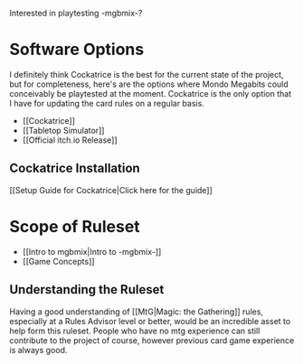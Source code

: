 Interested in playtesting -mgbmix-? 

# Software Options

I definitely think Cockatrice is the best for the current state of the project, but for completeness, here's are the options where Mondo Megabits could conceivably be playtested at the moment. Cockatrice is the only option that I have for updating the card rules on a regular basis.

- [[Cockatrice]]
- [[Tabletop Simulator]]
- [[Official itch.io Release]]

## Cockatrice Installation

[[Setup Guide for Cockatrice|Click here for the guide]]

# Scope of Ruleset

- [[Intro to mgbmix|Intro to -mgbmix-]]
- [[Game Concepts]]

## Understanding the Ruleset

Having a good understanding of [[MtG|Magic: the Gathering]] rules, especially at a Rules Advisor level or better, would be an incredible asset to help form this ruleset. People who have no mtg experience can still contribute to the project of course, however previous card game experience is always good.

